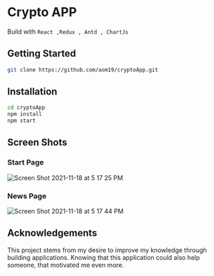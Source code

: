 # Crypto APP
Build with `React ,Redux , Antd , ChartJs`






## Getting Started
```bash
git clone https://github.com/aom19/cryptoApp.git
```


## Installation
```bash
cd cryptoApp
npm install 
npm start

```

## Screen Shots
### Start Page
![Screen Shot 2021-11-18 at 5 17 25 PM](https://user-images.githubusercontent.com/39848284/142443221-697d1e04-b00a-4fd1-b029-a964e0197d6d.png)
### News Page
![Screen Shot 2021-11-18 at 5 17 44 PM](https://user-images.githubusercontent.com/39848284/142443251-52c4ebe3-4788-46ba-9d72-cfcb6d1fa0f0.png)

## Acknowledgements
This project stems from my desire to improve my knowledge through building applications.
Knowing that this application could also help someone, that motivated me even more.

